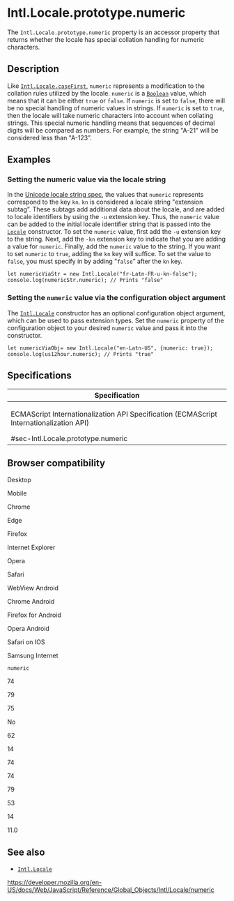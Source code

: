Intl.Locale.prototype.numeric
=============================

The `Intl.Locale.prototype.numeric` property is an accessor property that returns whether the locale has special collation handling for numeric characters.

Description
-----------

Like [`Intl.Locale.caseFirst`](casefirst), `numeric` represents a modification to the collation rules utilized by the locale. `numeric` is a [`Boolean`](../../boolean) value, which means that it can be either `true` or `false`. If `numeric` is set to `false`, there will be no special handling of numeric values in strings. If `numeric` is set to `true`, then the locale will take numeric characters into account when collating strings. This special numeric handling means that sequences of decimal digits will be compared as numbers. For example, the string "A-21” will be considered less than "A-123”.

Examples
--------

### Setting the numeric value via the locale string

In the [Unicode locale string spec](https://www.unicode.org/reports/tr35/), the values that `numeric` represents correspond to the key `kn`. `kn` is considered a locale string "extension subtag”. These subtags add additional data about the locale, and are added to locale identifiers by using the `-u` extension key. Thus, the `numeric` value can be added to the initial locale identifier string that is passed into the [`Locale`](locale) constructor. To set the `numeric` value, first add the `-u` extension key to the string. Next, add the `-kn` extension key to indicate that you are adding a value for `numeric`. Finally, add the `numeric` value to the string. If you want to set `numeric` to `true`, adding the `kn` key will suffice. To set the value to `false`, you must specify in by adding "`false`” after the `kn` key.

    let numericViaStr = new Intl.Locale("fr-Latn-FR-u-kn-false");
    console.log(numericStr.numeric); // Prints "false"

### Setting the `numeric` value via the configuration object argument

The [`Intl.Locale`](locale) constructor has an optional configuration object argument, which can be used to pass extension types. Set the `numeric` property of the configuration object to your desired `numeric` value and pass it into the constructor.

    let numericViaObj= new Intl.Locale("en-Latn-US", {numeric: true});
    console.log(us12hour.numeric); // Prints "true"

Specifications
--------------

<table><colgroup><col style="width: 100%" /></colgroup><thead><tr class="header"><th>Specification</th></tr></thead><tbody><tr class="odd"><td><p>ECMAScript Internationalization API Specification (ECMAScript Internationalization API)<br />
</p><span class="small">#sec-Intl.Locale.prototype.numeric</span></td></tr></tbody></table>

Browser compatibility
---------------------

Desktop

Mobile

Chrome

Edge

Firefox

Internet Explorer

Opera

Safari

WebView Android

Chrome Android

Firefox for Android

Opera Android

Safari on IOS

Samsung Internet

`numeric`

74

79

75

No

62

14

74

74

79

53

14

11.0

See also
--------

-   [`Intl.Locale`](../locale)

<a href="https://developer.mozilla.org/en-US/docs/Web/JavaScript/Reference/Global_Objects/Intl/Locale/numeric" class="_attribution-link">https://developer.mozilla.org/en-US/docs/Web/JavaScript/Reference/Global_Objects/Intl/Locale/numeric</a>
